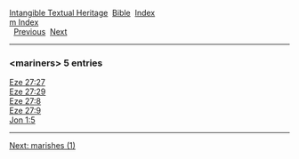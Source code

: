 [Intangible Textual Heritage](../../index)  [Bible](../index) 
[Index](index)   
[m Index](_m_)  
  [Previous](c07146)  [Next](c07148) 

------------------------------------------------------------------------

### &lt;mariners&gt; 5 entries

[Eze 27:27](../kjv/eze027.htm#027)  
[Eze 27:29](../kjv/eze027.htm#029)  
[Eze 27:8](../kjv/eze027.htm#008)  
[Eze 27:9](../kjv/eze027.htm#009)  
[Jon 1:5](../kjv/jon001.htm#005)  

------------------------------------------------------------------------

[Next: marishes (1)](c07148)
